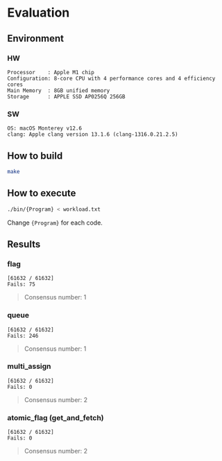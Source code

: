 # Evaluation
## Environment
### HW
```
Processor    : Apple M1 chip
Configuration: 8-core CPU with 4 perform­ance cores and 4 efficiency cores
Main Memory  : 8GB unified memory
Storage      : APPLE SSD AP0256Q 256GB
```
### SW
```
OS: macOS Monterey v12.6
clang: Apple clang version 13.1.6 (clang-1316.0.21.2.5)
```
## How to build
```sh
make
```
## How to execute
```sh
./bin/{Program} < workload.txt
```
Change `{Program}` for each code.

## Results
### flag
```
[61632 / 61632]
Fails: 75
```
> Consensus number: 1
### queue
```
[61632 / 61632]
Fails: 246
```
> Consensus number: 1
### multi_assign
```
[61632 / 61632]
Fails: 0
```
> Consensus number: 2
### atomic_flag (get_and_fetch)
```
[61632 / 61632]
Fails: 0
```
> Consensus number: 2